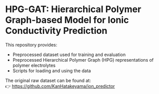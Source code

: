 # HPG-GAT: Hierarchical Polymer Graph-based Model for Ionic Conductivity Prediction

This repository provides:

- Preprocessed dataset used for training and evaluation
- Preprocessed Hierarchical Polymer Graph (HPG) representations of polymer electrolytes
- Scripts for loading and using the data

The original raw dataset can be found at:  
👉 https://github.com/KanHatakeyama/ion_predictor
